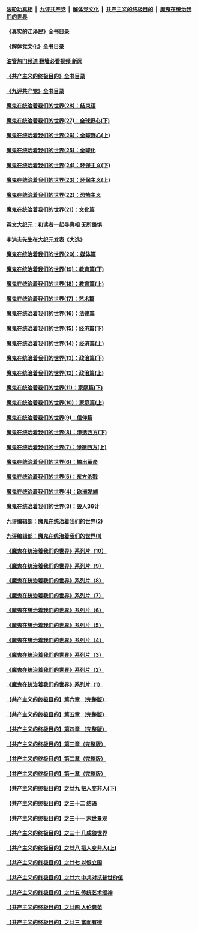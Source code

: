 ####  [法轮功真相](../../../../basic/blob/master/README.md?t=05100931) &nbsp;|&nbsp; [九评共产党](../../../../9ping.md/blob/master/README.md?t=05100931) &nbsp;|&nbsp; [解体党文化](../../../../jtdwh.md/blob/master/README.md?t=05100931)  &nbsp;|&nbsp; [共产主义的终极目的](../../../../gczydzjmd.md/blob/master/README.md?t=05100931) &nbsp;|&nbsp; [魔鬼在统治我们的世界](../../../../mgztzwmdsj.md/blob/master/README.md?t=05100931) 

#### [《真实的江泽民》全书目录](../pages/nsc422/n13721399.md?t=05100931) 

#### [《解体党文化》全书目录](../pages/nsc422/n13721157.md?t=05100931) 

#### [油管热门频道 翻墙必看视频 新闻](http://45.76.130.85:81/youtube.html?05100931)

#### [《共产主义的终极目的》全书目录](../pages/nsc422/n13721048.md?t=05100931) 

#### [《九评共产党》全书目录](../pages/nsc422/n13708085.md?t=05100931) 

#### [魔鬼在统治着我们的世界(28)：结束语](../pages/nsc422/n10936246.md?t=05100931) 

#### [魔鬼在统治着我们的世界(27)：全球野心(下)](../pages/nsc422/n10928319.md?t=05100931) 

#### [魔鬼在统治着我们的世界(26)：全球野心(上)](../pages/nsc422/n10900318.md?t=05100931) 

#### [魔鬼在统治着我们的世界(25)：全球化](../pages/nsc422/n10788205.md?t=05100931) 

#### [魔鬼在统治着我们的世界(24)：环保主义(下)](../pages/nsc422/n10695307.md?t=05100931) 

#### [魔鬼在统治着我们的世界(23)：环保主义(上)](../pages/nsc422/n10688613.md?t=05100931) 

#### [魔鬼在统治着我们的世界(22)：恐怖主义](../pages/nsc422/n10614727.md?t=05100931) 

#### [魔鬼在统治着我们的世界(21)：文化篇](../pages/nsc422/n10597706.md?t=05100931) 

#### [英文大纪元：和读者一起寻真相 无所畏惧](../pages/nsc422/n12542027.md?t=05100931) 

#### [李洪志先生在大纪元发表《大选》](../pages/nsc422/n12534746.md?t=05100931) 

#### [魔鬼在统治着我们的世界(20)：媒体篇](../pages/nsc422/n10586579.md?t=05100931) 

#### [魔鬼在统治着我们的世界(19)：教育篇(下)](../pages/nsc422/n10564808.md?t=05100931) 

#### [魔鬼在统治着我们的世界(18)：教育篇(上)](../pages/nsc422/n10526970.md?t=05100931) 

#### [魔鬼在统治着我们的世界(17)：艺术篇](../pages/nsc422/n10499093.md?t=05100931) 

#### [魔鬼在统治着我们的世界(16)：法律篇](../pages/nsc422/n10485969.md?t=05100931) 

#### [魔鬼在统治着我们的世界(15)：经济篇(下)](../pages/nsc422/n10469975.md?t=05100931) 

#### [魔鬼在统治着我们的世界(14)：经济篇(上)](../pages/nsc422/n10457370.md?t=05100931) 

#### [魔鬼在统治着我们的世界(13)：政治篇(下)](../pages/nsc422/n10448270.md?t=05100931) 

#### [魔鬼在统治着我们的世界(12)：政治篇(上)](../pages/nsc422/n10444576.md?t=05100931) 

#### [魔鬼在统治着我们的世界(11)：家庭篇(下)](../pages/nsc422/n10440961.md?t=05100931) 

#### [魔鬼在统治着我们的世界(10)：家庭篇(上)](../pages/nsc422/n10435448.md?t=05100931) 

#### [魔鬼在统治着我们的世界(9)：信仰篇](../pages/nsc422/n10432159.md?t=05100931) 

#### [魔鬼在统治着我们的世界(8)：渗透西方(下)](../pages/nsc422/n10429603.md?t=05100931) 

#### [魔鬼在统治着我们的世界(7)：渗透西方(上)](../pages/nsc422/n10426013.md?t=05100931) 

#### [魔鬼在统治着我们的世界(6)：输出革命](../pages/nsc422/n10421536.md?t=05100931) 

#### [魔鬼在统治着我们的世界(5)：东方杀戮](../pages/nsc422/n10417707.md?t=05100931) 

#### [魔鬼在统治着我们的世界(4)：欧洲发端](../pages/nsc422/n10414890.md?t=05100931) 

#### [魔鬼在统治着我们的世界(3)：毁人36计](../pages/nsc422/n10411583.md?t=05100931) 

#### [九评编辑部：魔鬼在统治着我们的世界(2)](../pages/nsc422/n10410036.md?t=05100931) 

#### [九评编辑部：魔鬼在统治着我们的世界(1)](../pages/nsc422/n10406825.md?t=05100931) 

#### [《魔鬼在统治着我们的世界》系列片（10）](../pages/nsc422/n12292670.md?t=05100931) 

#### [《魔鬼在统治着我们的世界》系列片（9）](../pages/nsc422/n12290859.md?t=05100931) 

#### [《魔鬼在统治着我们的世界》系列片（8）](../pages/nsc422/n12287445.md?t=05100931) 

#### [《魔鬼在统治着我们的世界》系列片（7）](../pages/nsc422/n12283425.md?t=05100931) 

#### [《魔鬼在统治着我们的世界》系列片（6）](../pages/nsc422/n12282314.md?t=05100931) 

#### [《魔鬼在统治着我们的世界》系列片（5）](../pages/nsc422/n12281419.md?t=05100931) 

#### [《魔鬼在统治着我们的世界》系列片（4）](../pages/nsc422/n12274024.md?t=05100931) 

#### [《魔鬼在统治着我们的世界》系列片（3）](../pages/nsc422/n12271322.md?t=05100931) 

#### [《魔鬼在统治着我们的世界》系列片（2）](../pages/nsc422/n12269049.md?t=05100931) 

#### [《魔鬼在统治着我们的世界》系列片（1）](../pages/nsc422/n12267575.md?t=05100931) 

#### [【共产主义的终极目的】第六章 （完整版）](../pages/nsc422/n11428913.md?t=05100931) 

#### [【共产主义的终极目的】第五章 （完整版）](../pages/nsc422/n11428912.md?t=05100931) 

#### [【共产主义的终极目的】第四章 （完整版）](../pages/nsc422/n11428907.md?t=05100931) 

#### [【共产主义的终极目的】第三章（完整版）](../pages/nsc422/n11428848.md?t=05100931) 

#### [【共产主义的终极目的】第二章（完整版）](../pages/nsc422/n11428831.md?t=05100931) 

#### [【共产主义的终极目的】第一章（完整版）](../pages/nsc422/n11417651.md?t=05100931) 

#### [【共产主义的终极目的】之廿九 把人变非人(下)](../pages/nsc422/n11344140.md?t=05100931) 

#### [【共产主义的终极目的】之三十二 结语](../pages/nsc422/n11360535.md?t=05100931) 

#### [【共产主义的终极目的】之三十一 末世景观](../pages/nsc422/n11351129.md?t=05100931) 

#### [【共产主义的终极目的】之三十 几成狼世界](../pages/nsc422/n11348280.md?t=05100931) 

#### [【共产主义的终极目的】之廿八 把人变非人(上)](../pages/nsc422/n11340492.md?t=05100931) 

#### [【共产主义的终极目的】之廿七 以恨立国](../pages/nsc422/n11336944.md?t=05100931) 

#### [【共产主义的终极目的】之廿六 中共对抗普世价值](../pages/nsc422/n11324785.md?t=05100931) 

#### [【共产主义的终极目的】之廿五 传统艺术颂神](../pages/nsc422/n11296396.md?t=05100931) 

#### [【共产主义的终极目的】之廿四 人伦典范](../pages/nsc422/n11296397.md?t=05100931) 

#### [【共产主义的终极目的】之廿三 富而有德](../pages/nsc422/n11283598.md?t=05100931) 

<img src='http://gfw-breaker.win/goodnews/indexes/nsc422.md' width='0px' height='0px'/>
